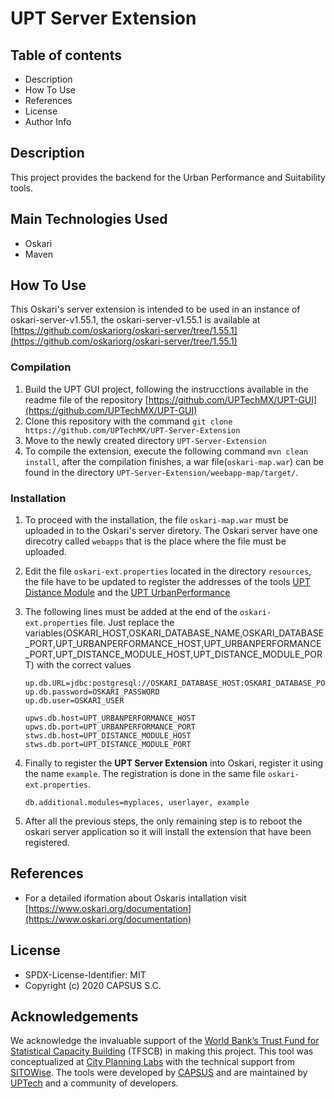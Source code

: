 # UPT Server Extension

## Table of contents

- Description
- How To Use
- References
- License
- Author Info

## Description

This project provides the backend for the Urban Performance and Suitability tools.

## Main Technologies Used

- Oskari
- Maven

## How To Use

This Oskari's server extension is intended to be used in an instance of oskari-server-v1.55.1, the oskari-server-v1.55.1 is available at [https://github.com/oskariorg/oskari-server/tree/1.55.1](https://github.com/oskariorg/oskari-server/tree/1.55.1)

### Compilation

1. Build the UPT GUI project, following the instrucctions available in the readme file of the repository [https://github.com/UPTechMX/UPT-GUI](https://github.com/UPTechMX/UPT-GUI)
2. Clone this repository with the command `git clone https://github.com/UPTechMX/UPT-Server-Extension`
3. Move to the newly created directory `UPT-Server-Extension`
4. To compile the extension, execute the following command `mvn clean install`, after the compilation finishes, a war file(`oskari-map.war`) can be found in the directory `UPT-Server-Extension/weebapp-map/target/`.

### Installation

1. To proceed with the installation, the file `oskari-map.war` must be uploaded in to the Oskari's server diretory. The Oskari server have one direcotry called `webapps` that is the place where the file must be uploaded.

2. Edit the file `oskari-ext.properties` located in the directory `resources`, the file have to be updated to register the addresses of the tools [UPT Distance Module](https://github.com/UPTechMX/UPT-Distance-Module) and the  [UPT UrbanPerformance](https://github.com/UPTechMX/UPT-UrbanPerformance)

3. The following lines must be added at the end of the `oskari-ext.properties` file. Just replace the variables(OSKARI_HOST,OSKARI_DATABASE_NAME,OSKARI_DATABASE_PORT,UPT_URBANPERFORMANCE_HOST,UPT_URBANPERFORMANCE_PORT,UPT_DISTANCE_MODULE_HOST,UPT_DISTANCE_MODULE_PORT) with the correct values

    ```
    up.db.URL=jdbc:postgresql://OSKARI_DATABASE_HOST:OSKARI_DATABASE_PORT/OSKARI_DATABASE_NAME
    up.db.password=OSKARI_PASSWORD
    up.db.user=OSKARI_USER

    upws.db.host=UPT_URBANPERFORMANCE_HOST
    upws.db.port=UPT_URBANPERFORMANCE_PORT
    stws.db.host=UPT_DISTANCE_MODULE_HOST
    stws.db.port=UPT_DISTANCE_MODULE_PORT
    ```

4. Finally to register the **UPT Server Extension** into Oskari, register it using the name `example`. The registration is done in the same file `oskari-ext.properties`.

    ```
    db.additional.modules=myplaces, userlayer, example
    ```

5. After all the previous steps, the only remaining step is to reboot the oskari server application so it will install the extension that have been registered.

## References

- For a detailed iformation about Oskaris intallation visit [https://www.oskari.org/documentation](https://www.oskari.org/documentation)

## License

- SPDX-License-Identifier: MIT
- Copyright (c) 2020 CAPSUS S.C.

## Acknowledgements

We acknowledge the invaluable support of the [World Bank’s Trust Fund for Statistical Capacity Building](https://worldbank.org/) (TFSCB) in making this project. This tool was conceptualized at [City Planning Labs](https://collaboration.worldbank.org/content/sites/collaboration-for-development/en/groups/city-planning-labs.html) with the technical support from [SITOWise](https://www.sitowise.com/en). The tools were developed by [CAPSUS](http://capsus.mx/) and are maintained by [UPTech](http://up.technology/) and a community of developers.
